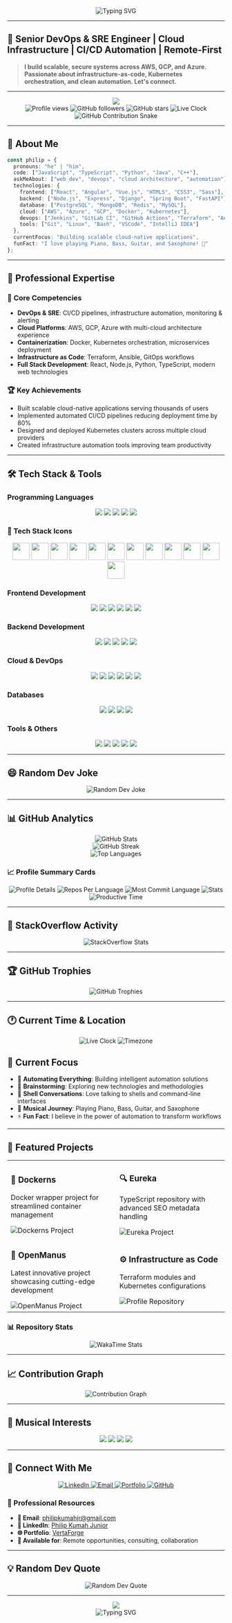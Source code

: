 <div align="center">
  <img src="https://readme-typing-svg.herokuapp.com?font=Fira+Code&pause=1000&color=00D4FF&center=true&vCenter=true&width=435&lines=Hello+World!+%F0%9F%91%8B;I'm+Philip+Kumah+Junior;Full+Stack+Developer;DevOps+Engineer;Cloud+Architect;Always+Learning+New+Things" alt="Typing SVG" />
</div>

---

## 🎯 **Senior DevOps & SRE Engineer | Cloud Infrastructure | CI/CD Automation | Remote-First**

> **I build scalable, secure systems across AWS, GCP, and Azure. Passionate about infrastructure-as-code, Kubernetes orchestration, and clean automation. Let's connect.**

---

<div align="center">
  <img src="https://capsule-render.vercel.app/api?type=waving&color=gradient&customColorList=6,11,20&height=200&section=header&text=Philip%20Kumah%20Junior&fontSize=50&fontAlignY=35&desc=Full%20Stack%20Developer%20%7C%20DevOps%20Engineer%20%7C%20Cloud%20Architect&descAlignY=55&descAlign=50" />
</div>

<div align="center">
  <img src="https://komarev.com/ghpvc/?username=jkudjo&label=Profile%20views&color=0e75b6&style=flat" alt="Profile views" />
  <img src="https://img.shields.io/github/followers/jkudjo?label=Followers&style=social" alt="GitHub followers" />
  <img src="https://img.shields.io/github/stars/jkudjo?label=Stars&style=social" alt="GitHub stars" />
  <img src="https://img.shields.io/badge/Current%20Time-🕐%20Live%20Clock-blue?style=flat" alt="Live Clock" />
</div>

<!-- GitHub Contribution Snake -->
<div align="center">
  <img src="https://raw.githubusercontent.com/jkudjo/jkudjo/output/github-contribution-grid-snake.svg" alt="GitHub Contribution Snake" />
</div>

---

## 🚀 About Me

```typescript
const philip = {
  pronouns: "he" | "him",
  code: ["JavaScript", "TypeScript", "Python", "Java", "C++"],
  askMeAbout: ["web dev", "devops", "cloud architecture", "automation"],
  technologies: {
    frontend: ["React", "Angular", "Vue.js", "HTML5", "CSS3", "Sass"],
    backend: ["Node.js", "Express", "Django", "Spring Boot", "FastAPI"],
    database: ["PostgreSQL", "MongoDB", "Redis", "MySQL"],
    cloud: ["AWS", "Azure", "GCP", "Docker", "Kubernetes"],
    devops: ["Jenkins", "GitLab CI", "GitHub Actions", "Terraform", "Ansible"],
    tools: ["Git", "Linux", "Bash", "VSCode", "IntelliJ IDEA"]
  },
  currentFocus: "Building scalable cloud-native applications",
  funFact: "I love playing Piano, Bass, Guitar, and Saxophone! 🎵"
};
```

---

## 💼 Professional Expertise

### 🎯 **Core Competencies**
- **DevOps & SRE**: CI/CD pipelines, infrastructure automation, monitoring & alerting
- **Cloud Platforms**: AWS, GCP, Azure with multi-cloud architecture experience
- **Containerization**: Docker, Kubernetes orchestration, microservices deployment
- **Infrastructure as Code**: Terraform, Ansible, GitOps workflows
- **Full Stack Development**: React, Node.js, Python, TypeScript, modern web technologies

### 🏆 **Key Achievements**
- Built scalable cloud-native applications serving thousands of users
- Implemented automated CI/CD pipelines reducing deployment time by 80%
- Designed and deployed Kubernetes clusters across multiple cloud providers
- Created infrastructure automation tools improving team productivity

---

## 🛠️ Tech Stack & Tools

### Programming Languages
<div align="center">
  <img src="https://img.shields.io/badge/JavaScript-F7DF1E?style=for-the-badge&logo=javascript&logoColor=black" />
  <img src="https://img.shields.io/badge/TypeScript-007ACC?style=for-the-badge&logo=typescript&logoColor=white" />
  <img src="https://img.shields.io/badge/Python-3776AB?style=for-the-badge&logo=python&logoColor=white" />
  <img src="https://img.shields.io/badge/Java-ED8B00?style=for-the-badge&logo=java&logoColor=white" />
  <img src="https://img.shields.io/badge/C%2B%2B-00599C?style=for-the-badge&logo=c%2B%2B&logoColor=white" />
</div>

### 🎯 Tech Stack Icons
<div align="center">
  <img src="https://cdn.jsdelivr.net/gh/devicons/devicon/icons/javascript/javascript-original.svg" width="40" height="40" />
  <img src="https://cdn.jsdelivr.net/gh/devicons/devicon/icons/typescript/typescript-original.svg" width="40" height="40" />
  <img src="https://cdn.jsdelivr.net/gh/devicons/devicon/icons/python/python-original.svg" width="40" height="40" />
  <img src="https://cdn.jsdelivr.net/gh/devicons/devicon/icons/java/java-original.svg" width="40" height="40" />
  <img src="https://cdn.jsdelivr.net/gh/devicons/devicon/icons/react/react-original.svg" width="40" height="40" />
  <img src="https://cdn.jsdelivr.net/gh/devicons/devicon/icons/angular/angular-original.svg" width="40" height="40" />
  <img src="https://cdn.jsdelivr.net/gh/devicons/devicon/icons/vuejs/vuejs-original.svg" width="40" height="40" />
  <img src="https://cdn.jsdelivr.net/gh/devicons/devicon/icons/nodejs/nodejs-original.svg" width="40" height="40" />
  <img src="https://cdn.jsdelivr.net/gh/devicons/devicon/icons/docker/docker-original.svg" width="40" height="40" />
  <img src="https://cdn.jsdelivr.net/gh/devicons/devicon/icons/kubernetes/kubernetes-plain.svg" width="40" height="40" />
  <img src="https://cdn.jsdelivr.net/gh/devicons/devicon/icons/amazonwebservices/amazonwebservices-original.svg" width="40" height="40" />
  <img src="https://cdn.jsdelivr.net/gh/devicons/devicon/icons/azure/azure-original.svg" width="40" height="40" />
</div>

### Frontend Development
<div align="center">
  <img src="https://img.shields.io/badge/React-20232A?style=for-the-badge&logo=react&logoColor=61DAFB" />
  <img src="https://img.shields.io/badge/Angular-DD0031?style=for-the-badge&logo=angular&logoColor=white" />
  <img src="https://img.shields.io/badge/Vue.js-35495E?style=for-the-badge&logo=vue.js&logoColor=4FC08D" />
  <img src="https://img.shields.io/badge/HTML5-E34F26?style=for-the-badge&logo=html5&logoColor=white" />
  <img src="https://img.shields.io/badge/CSS3-1572B6?style=for-the-badge&logo=css3&logoColor=white" />
  <img src="https://img.shields.io/badge/Sass-CC6699?style=for-the-badge&logo=sass&logoColor=white" />
</div>

### Backend Development
<div align="center">
  <img src="https://img.shields.io/badge/Node.js-43853D?style=for-the-badge&logo=node.js&logoColor=white" />
  <img src="https://img.shields.io/badge/Express.js-404D59?style=for-the-badge" />
  <img src="https://img.shields.io/badge/Django-092E20?style=for-the-badge&logo=django&logoColor=white" />
  <img src="https://img.shields.io/badge/Spring_Boot-F2F4F9?style=for-the-badge&logo=spring-boot" />
  <img src="https://img.shields.io/badge/FastAPI-005571?style=for-the-badge&logo=fastapi" />
</div>

### Cloud & DevOps
<div align="center">
  <img src="https://img.shields.io/badge/Amazon_AWS-232F3E?style=for-the-badge&logo=amazon-aws&logoColor=white" />
  <img src="https://img.shields.io/badge/Microsoft_Azure-0089D6?style=for-the-badge&logo=microsoft-azure&logoColor=white" />
  <img src="https://img.shields.io/badge/Google_Cloud-4285F4?style=for-the-badge&logo=google-cloud&logoColor=white" />
  <img src="https://img.shields.io/badge/Docker-2496ED?style=for-the-badge&logo=docker&logoColor=white" />
  <img src="https://img.shields.io/badge/kubernetes-326ce5.svg?&style=for-the-badge&logo=kubernetes&logoColor=white" />
  <img src="https://img.shields.io/badge/Terraform-7B42BC?style=for-the-badge&logo=terraform&logoColor=white" />
</div>

### Databases
<div align="center">
  <img src="https://img.shields.io/badge/PostgreSQL-316192?style=for-the-badge&logo=postgresql&logoColor=white" />
  <img src="https://img.shields.io/badge/MongoDB-4EA94B?style=for-the-badge&logo=mongodb&logoColor=white" />
  <img src="https://img.shields.io/badge/Redis-DC382D?style=for-the-badge&logo=redis&logoColor=white" />
  <img src="https://img.shields.io/badge/MySQL-00000F?style=for-the-badge&logo=mysql&logoColor=white" />
</div>

### Tools & Others
<div align="center">
  <img src="https://img.shields.io/badge/Git-F05032?style=for-the-badge&logo=git&logoColor=white" />
  <img src="https://img.shields.io/badge/Linux-FCC624?style=for-the-badge&logo=linux&logoColor=black" />
  <img src="https://img.shields.io/badge/Visual_Studio_Code-0078D4?style=for-the-badge&logo=visual%20studio%20code&logoColor=white" />
  <img src="https://img.shields.io/badge/Jenkins-D24939?style=for-the-badge&logo=Jenkins&logoColor=white" />
  <img src="https://img.shields.io/badge/GitLab-330F63?style=for-the-badge&logo=gitlab&logoColor=white" />
</div>

---

## 😄 Random Dev Joke

<div align="center">
  <img src="https://readme-jokes.vercel.app/api?theme=tokyonight&hideBorder" alt="Random Dev Joke" />
</div>

---

## 📊 GitHub Analytics

<div align="center">
  <img src="https://github-readme-stats.vercel.app/api?username=jkudjo&show_icons=true&theme=tokyonight&hide_border=true&count_private=true&cache_seconds=1800" alt="GitHub Stats" />
</div>

<div align="center">
  <img src="https://github-readme-streak-stats.herokuapp.com/?user=jkudjo&theme=tokyonight&hide_border=true&cache_seconds=1800" alt="GitHub Streak" />
</div>

<div align="center">
  <img src="https://github-readme-stats.vercel.app/api/top-langs/?username=jkudjo&layout=compact&theme=tokyonight&hide_border=true&cache_seconds=1800" alt="Top Languages" />
</div>

### 📈 Profile Summary Cards
<div align="center">
  <img src="https://github-profile-summary-cards.vercel.app/api/cards/profile-details?username=jkudjo&theme=tokyonight" alt="Profile Details" />
  <img src="https://github-profile-summary-cards.vercel.app/api/cards/repos-per-language?username=jkudjo&theme=tokyonight" alt="Repos Per Language" />
  <img src="https://github-profile-summary-cards.vercel.app/api/cards/most-commit-language?username=jkudjo&theme=tokyonight" alt="Most Commit Language" />
  <img src="https://github-profile-summary-cards.vercel.app/api/cards/stats?username=jkudjo&theme=tokyonight" alt="Stats" />
  <img src="https://github-profile-summary-cards.vercel.app/api/cards/productive-time?username=jkudjo&theme=tokyonight" alt="Productive Time" />
</div>

---

## 💬 StackOverflow Activity

<div align="center">
  <img src="https://github-readme-stackoverflow.vercel.app/?userID=YOUR_STACKOVERFLOW_USER_ID&theme=tokyonight" alt="StackOverflow Stats" />
</div>

---

## 🏆 GitHub Trophies

<div align="center">
  <img src="https://github-profile-trophy.vercel.app/?username=jkudjo&theme=tokyonight&no-frame=true&no-bg=true&margin-w=4" alt="GitHub Trophies" />
</div>

---

## 🕐 Current Time & Location

<div align="center">
  <img src="https://img.shields.io/badge/Current%20Time-🕐%20Live%20Clock-blue?style=for-the-badge" alt="Live Clock" />
  <img src="https://img.shields.io/badge/Timezone-UTC%2B0-green?style=for-the-badge" alt="Timezone" />
</div>

## 🎯 Current Focus

- 🔭 **Automating Everything**: Building intelligent automation solutions
- 🌱 **Brainstorming**: Exploring new technologies and methodologies
- 💬 **Shell Conversations**: Love talking to shells and command-line interfaces
- 🎵 **Musical Journey**: Playing Piano, Bass, Guitar, and Saxophone
- ⚡ **Fun Fact**: I believe in the power of automation to transform workflows

---

## 🚀 Featured Projects

<div align="center">
  <table>
    <tr>
      <td width="50%">
        <h3>🐳 Dockerns</h3>
        <p>Docker wrapper project for streamlined container management</p>
        <img src="https://github-readme-stats.vercel.app/api/pin/?username=jkudjo&repo=Dockerns&theme=tokyonight" alt="Dockerns Project" />
      </td>
      <td width="50%">
        <h3>🔍 Eureka</h3>
        <p>TypeScript repository with advanced SEO metadata handling</p>
        <img src="https://github-readme-stats.vercel.app/api/pin/?username=jkudjo&repo=eureka&theme=tokyonight" alt="Eureka Project" />
      </td>
    </tr>
    <tr>
      <td width="50%">
        <h3>🤖 OpenManus</h3>
        <p>Latest innovative project showcasing cutting-edge development</p>
        <img src="https://github-readme-stats.vercel.app/api/pin/?username=jkudjo&repo=OpenManus&theme=tokyonight" alt="OpenManus Project" />
      </td>
      <td width="50%">
        <h3>⚙️ Infrastructure as Code</h3>
        <p>Terraform modules and Kubernetes configurations</p>
        <img src="https://github-readme-stats.vercel.app/api/pin/?username=jkudjo&repo=jkudjo&theme=tokyonight" alt="Profile Repository" />
      </td>
    </tr>
  </table>
</div>

### 📊 Repository Stats
<div align="center">
  <img src="https://github-readme-stats.vercel.app/api/wakatime?username=jkudjo&theme=tokyonight&hide_border=true" alt="WakaTime Stats" />
</div>

---

## 📈 Contribution Graph

<div align="center">
  <img src="https://github-readme-activity-graph.vercel.app/graph?username=jkudjo&theme=tokyonight&hide_border=true" alt="Contribution Graph" />
</div>

---

## 🎵 Musical Interests

<div align="center">
  <img src="https://img.shields.io/badge/Piano-000000?style=for-the-badge&logo=piano&logoColor=white" />
  <img src="https://img.shields.io/badge/Bass-000000?style=for-the-badge&logo=bass&logoColor=white" />
  <img src="https://img.shields.io/badge/Guitar-000000?style=for-the-badge&logo=guitar&logoColor=white" />
  <img src="https://img.shields.io/badge/Saxophone-000000?style=for-the-badge&logo=saxophone&logoColor=white" />
</div>

---

## 🤝 Connect With Me

<div align="center">
  <a href="https://www.linkedin.com/in/philip-kumah-junior/">
    <img src="https://img.shields.io/badge/LinkedIn-0077B5?style=for-the-badge&logo=linkedin&logoColor=white" alt="LinkedIn" />
  </a>
  <a href="mailto:philipkumahjr@gmail.com">
    <img src="https://img.shields.io/badge/Email-D14836?style=for-the-badge&logo=gmail&logoColor=white" alt="Email" />
  </a>
  <a href="https://vertaforge.com/contact">
    <img src="https://img.shields.io/badge/Portfolio-FF5722?style=for-the-badge&logo=portfolio&logoColor=white" alt="Portfolio" />
  </a>
  <a href="https://github.com/jkudjo">
    <img src="https://img.shields.io/badge/GitHub-100000?style=for-the-badge&logo=github&logoColor=white" alt="GitHub" />
  </a>
</div>

### 📄 Professional Resources
- **📧 Email**: [philipkumahjr@gmail.com](mailto:philipkumahjr@gmail.com)
- **💼 LinkedIn**: [Philip Kumah Junior](https://www.linkedin.com/in/philip-kumah-junior/)
- **🌐 Portfolio**: [VertaForge](https://vertaforge.com/contact)
- **📱 Available for**: Remote opportunities, consulting, collaboration

---

## 💡 Random Dev Quote

<div align="center">
  <img src="https://quotes-github-readme.vercel.app/api?type=horizontal&theme=tokyonight" alt="Random Dev Quote" />
</div>

---

<div align="center">
  <img src="https://capsule-render.vercel.app/api?type=waving&color=gradient&customColorList=6,11,20&height=100&section=footer" />
</div>

<div align="center">
  <img src="https://readme-typing-svg.herokuapp.com?font=Fira+Code&pause=1000&color=00D4FF&center=true&vCenter=true&width=435&lines=Thanks+for+visiting!+%F0%9F%98%8A;Let's+connect+and+build+something+amazing!+%F0%9F%9A%80" alt="Typing SVG" />
</div>